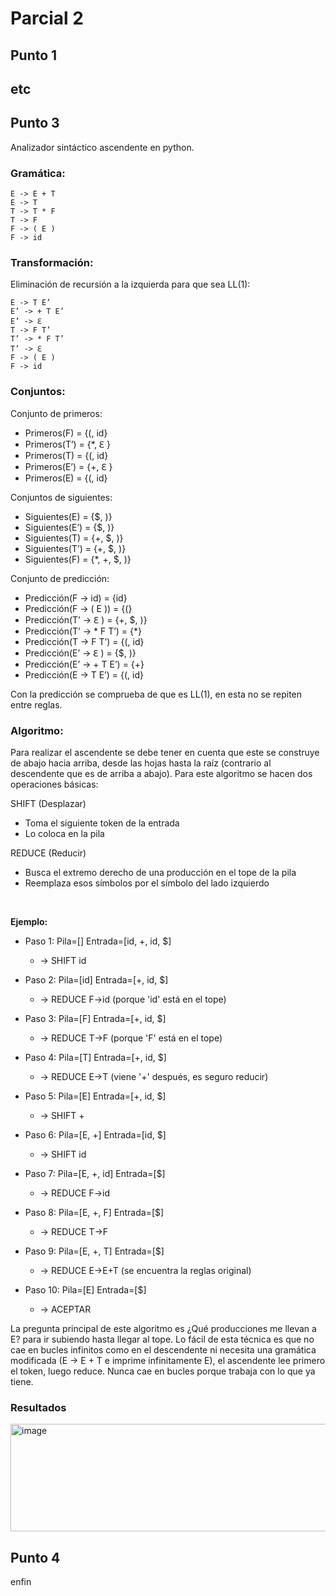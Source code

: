 # Parcial 2

## Punto 1

## etc

## Punto 3

Analizador sintáctico ascendente en python.

### Gramática:

```
E -> E + T  
E -> T 
T -> T * F 
T -> F 
F -> ( E ) 
F -> id 
```

### Transformación:

Eliminación de recursión a la izquierda para que sea LL(1): 

```
E -> T E’ 
E’ -> + T E’ 
E’ -> ℇ 
T -> F T’ 
T’ -> * F T’ 
T’ -> ℇ 
F -> ( E ) 
F -> id 
```

### Conjuntos:

Conjunto de primeros: 

- Primeros(F) = {(, id}
- Primeros(T’) = {*, ℇ }
- Primeros(T) = {(, id}
- Primeros(E’) = {+, ℇ }
- Primeros(E) = {(, id} 


Conjuntos de siguientes: 

- Siguientes(E) = {$, )}
- Siguientes(E’) = {$, )}
- Siguientes(T) = {+, $, )}
- Siguientes(T’) = {+, $, )}
- Siguientes(F) = {*, +, $, )} 


Conjunto de predicción: 

- Predicción(F -> id) = {id}
- Predicción(F -> ( E )) = {(}
- Predicción(T’ -> ℇ ) = {+, $, )}
- Predicción(T’ -> * F T’) = {*}
- Predicción(T -> F T’) = {(, id}
- Predicción(E’ -> ℇ ) = {$, )}
- Predicción(E’ -> + T E’) = {+}
- Predicción(E -> T E’) = {(, id} 

Con la predicción se comprueba de que es LL(1), en esta no se repiten entre reglas.

### Algoritmo:

Para realizar el ascendente se debe tener en cuenta que este se construye de abajo hacia arriba, desde las hojas hasta la raíz (contrario al descendente que es de arriba a abajo). Para este algoritmo se hacen dos operaciones básicas:

SHIFT (Desplazar)
- Toma el siguiente token de la entrada
- Lo coloca en la pila

REDUCE (Reducir)
- Busca el extremo derecho de una producción en el tope de la pila
- Reemplaza esos símbolos por el símbolo del lado izquierdo

<br>

**Ejemplo:**

- Paso 1: Pila=[] Entrada=[id, +, id, $]
  - -> SHIFT id

- Paso 2: Pila=[id] Entrada=[+, id, $]
  -  -> REDUCE F->id (porque 'id' está en el tope)

- Paso 3: Pila=[F] Entrada=[+, id, $]
  - -> REDUCE T->F (porque 'F' está en el tope)

- Paso 4: Pila=[T] Entrada=[+, id, $]
  - -> REDUCE E->T (viene '+' después, es seguro reducir)

- Paso 5: Pila=[E] Entrada=[+, id, $]
  - -> SHIFT +

- Paso 6: Pila=[E, +] Entrada=[id, $]
  - -> SHIFT id

- Paso 7: Pila=[E, +, id] Entrada=[$]
  - -> REDUCE F->id

- Paso 8: Pila=[E, +, F] Entrada=[$]
  - -> REDUCE T->F

- Paso 9: Pila=[E, +, T] Entrada=[$]
  - -> REDUCE E->E+T (se encuentra la reglas original)

- Paso 10: Pila=[E] Entrada=[$]
  - -> ACEPTAR

La pregunta principal de este algoritmo es ¿Qué producciones me llevan a E? para ir subiendo hasta llegar al tope. Lo fácil de esta técnica es que no cae en bucles infinitos como en el descendente ni necesita una gramática modificada (E -> E + T e imprime infinitamente E), el ascendente lee primero el token, luego reduce. Nunca cae en bucles porque trabaja con lo que ya tiene.

### Resultados

<img width="586" height="172" alt="image" src="https://github.com/user-attachments/assets/66939ad9-9ae9-4baf-92ae-030351141741" />


## Punto 4

enfin
